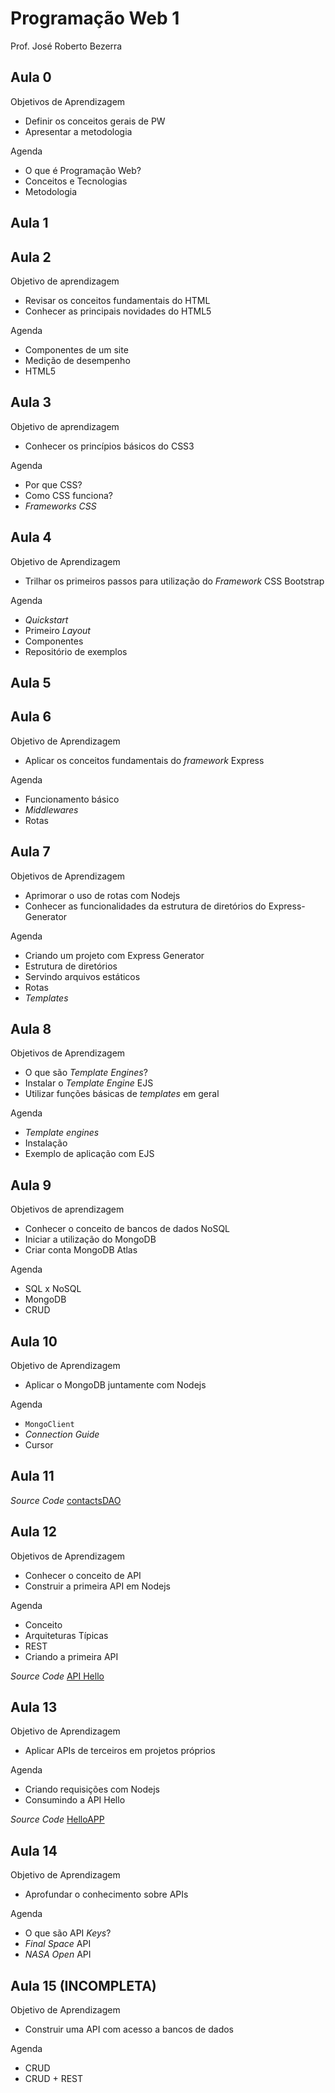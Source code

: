# Programação Web 1
Prof. José Roberto Bezerra

## Aula 0

Objetivos de Aprendizagem

- Definir os conceitos gerais de PW
- Apresentar a metodologia

Agenda

- O que é Programação Web?
- Conceitos e Tecnologias
- Metodologia

## Aula 1


## Aula 2

Objetivo de aprendizagem
- Revisar os conceitos fundamentais do HTML
- Conhecer as principais novidades do HTML5

Agenda
- Componentes de um site
- Medição de desempenho
- HTML5

## Aula 3

Objetivo de aprendizagem
- Conhecer os princípios básicos do CSS3

Agenda
- Por que CSS?
- Como CSS funciona?
- *Frameworks CSS*

## Aula 4

Objetivo de Aprendizagem
- Trilhar os primeiros passos para utilização do *Framework* CSS Bootstrap

Agenda
- *Quickstart*
- Primeiro *Layout*
- Componentes
- Repositório de exemplos

## Aula 5


## Aula 6

Objetivo de Aprendizagem
- Aplicar os conceitos fundamentais do *framework* Express

Agenda
- Funcionamento básico
- *Middlewares*
- Rotas

## Aula 7

Objetivos de Aprendizagem
- Aprimorar o uso de rotas com Nodejs
- Conhecer as funcionalidades da estrutura de diretórios do Express-Generator

Agenda
- Criando um projeto com Express Generator
- Estrutura de diretórios
- Servindo arquivos estáticos
- Rotas
- *Templates*

## Aula 8

Objetivos de Aprendizagem
- O que são *Template Engines*?
- Instalar o *Template Engine* EJS
- Utilizar funções básicas de *templates* em geral

Agenda
- *Template engines*
- Instalação
- Exemplo de aplicação com EJS

## Aula 9
Objetivos de aprendizagem
- Conhecer o conceito de bancos de dados NoSQL
- Iniciar a utilização do MongoDB
- Criar conta MongoDB Atlas

Agenda
- SQL x NoSQL
- MongoDB
- CRUD

## Aula 10
Objetivo de Aprendizagem
- Aplicar o MongoDB juntamente com Nodejs

Agenda
- `MongoClient`
- *Connection Guide*
- Cursor

## Aula 11

*Source Code*
[contactsDAO](https://github.com/pw1-repo/contactsDAO.git)

## Aula 12

Objetivos de Aprendizagem
- Conhecer o conceito de API
- Construir a primeira API em Nodejs

Agenda
- Conceito
- Arquiteturas Típicas
- REST
- Criando a primeira API

*Source Code*
[API Hello](https://github.com/pw1-repo/apihello.git)

## Aula 13

Objetivo de Aprendizagem
- Aplicar APIs de terceiros em projetos próprios

Agenda
- Criando requisições com Nodejs
- Consumindo a API Hello

*Source Code*
[HelloAPP](https://github.com/pw1-repo/helloAPP.git)

## Aula 14

Objetivo de Aprendizagem
- Aprofundar o conhecimento sobre APIs

Agenda
- O que são API *Keys*?
- *Final Space* API
- *NASA Open* API

## Aula 15 (INCOMPLETA)
Objetivo de Aprendizagem
- Construir uma API com acesso a bancos de dados

Agenda
- CRUD
- CRUD + REST
